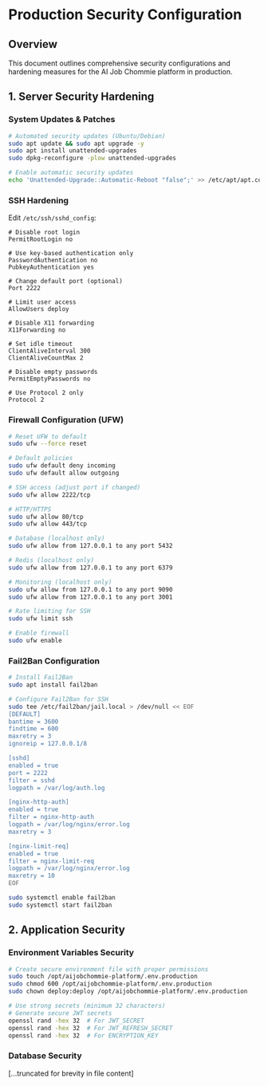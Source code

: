 #  Production Security Configuration

## Overview
This document outlines comprehensive security configurations and hardening measures for the AI Job Chommie platform in production.

## 1. Server Security Hardening

### System Updates & Patches
```bash
# Automated security updates (Ubuntu/Debian)
sudo apt update && sudo apt upgrade -y
sudo apt install unattended-upgrades
sudo dpkg-reconfigure -plow unattended-upgrades

# Enable automatic security updates
echo 'Unattended-Upgrade::Automatic-Reboot "false";' >> /etc/apt/apt.conf.d/20auto-upgrades
```

### SSH Hardening
Edit `/etc/ssh/sshd_config`:
```
# Disable root login
PermitRootLogin no

# Use key-based authentication only
PasswordAuthentication no
PubkeyAuthentication yes

# Change default port (optional)
Port 2222

# Limit user access
AllowUsers deploy

# Disable X11 forwarding
X11Forwarding no

# Set idle timeout
ClientAliveInterval 300
ClientAliveCountMax 2

# Disable empty passwords
PermitEmptyPasswords no

# Use Protocol 2 only
Protocol 2
```

### Firewall Configuration (UFW)
```bash
# Reset UFW to default
sudo ufw --force reset

# Default policies
sudo ufw default deny incoming
sudo ufw default allow outgoing

# SSH access (adjust port if changed)
sudo ufw allow 2222/tcp

# HTTP/HTTPS
sudo ufw allow 80/tcp
sudo ufw allow 443/tcp

# Database (localhost only)
sudo ufw allow from 127.0.0.1 to any port 5432

# Redis (localhost only)
sudo ufw allow from 127.0.0.1 to any port 6379

# Monitoring (localhost only)
sudo ufw allow from 127.0.0.1 to any port 9090
sudo ufw allow from 127.0.0.1 to any port 3001

# Rate limiting for SSH
sudo ufw limit ssh

# Enable firewall
sudo ufw enable
```

### Fail2Ban Configuration
```bash
# Install Fail2Ban
sudo apt install fail2ban

# Configure Fail2Ban for SSH
sudo tee /etc/fail2ban/jail.local > /dev/null << EOF
[DEFAULT]
bantime = 3600
findtime = 600
maxretry = 3
ignoreip = 127.0.0.1/8

[sshd]
enabled = true
port = 2222
filter = sshd
logpath = /var/log/auth.log

[nginx-http-auth]
enabled = true
filter = nginx-http-auth
logpath = /var/log/nginx/error.log
maxretry = 3

[nginx-limit-req]
enabled = true
filter = nginx-limit-req
logpath = /var/log/nginx/error.log
maxretry = 10
EOF

sudo systemctl enable fail2ban
sudo systemctl start fail2ban
```

## 2. Application Security

### Environment Variables Security
```bash
# Create secure environment file with proper permissions
sudo touch /opt/aijobchommie-platform/.env.production
sudo chmod 600 /opt/aijobchommie-platform/.env.production
sudo chown deploy:deploy /opt/aijobchommie-platform/.env.production

# Use strong secrets (minimum 32 characters)
# Generate secure JWT secrets
openssl rand -hex 32  # For JWT_SECRET
openssl rand -hex 32  # For JWT_REFRESH_SECRET
openssl rand -hex 32  # For ENCRYPTION_KEY
```

### Database Security

[...truncated for brevity in file content]
